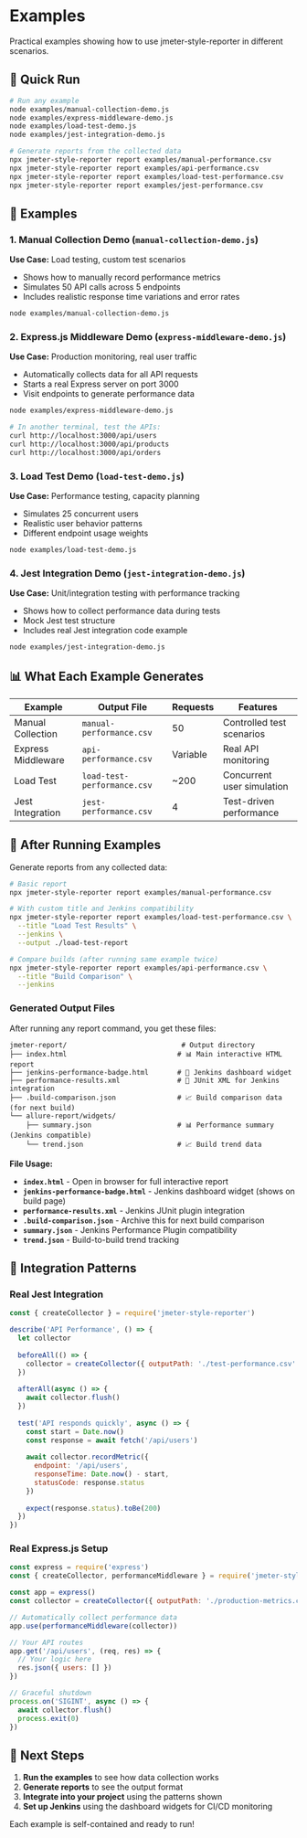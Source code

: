 # Examples

Practical examples showing how to use jmeter-style-reporter in different scenarios.

## 🚀 Quick Run

```bash
# Run any example
node examples/manual-collection-demo.js
node examples/express-middleware-demo.js
node examples/load-test-demo.js
node examples/jest-integration-demo.js

# Generate reports from the collected data
npx jmeter-style-reporter report examples/manual-performance.csv
npx jmeter-style-reporter report examples/api-performance.csv
npx jmeter-style-reporter report examples/load-test-performance.csv
npx jmeter-style-reporter report examples/jest-performance.csv
```

## 📁 Examples

### 1. **Manual Collection Demo** (`manual-collection-demo.js`)
**Use Case:** Load testing, custom test scenarios
- Shows how to manually record performance metrics
- Simulates 50 API calls across 5 endpoints
- Includes realistic response time variations and error rates

```bash
node examples/manual-collection-demo.js
```

### 2. **Express.js Middleware Demo** (`express-middleware-demo.js`)
**Use Case:** Production monitoring, real user traffic
- Automatically collects data for all API requests
- Starts a real Express server on port 3000
- Visit endpoints to generate performance data

```bash
node examples/express-middleware-demo.js

# In another terminal, test the APIs:
curl http://localhost:3000/api/users
curl http://localhost:3000/api/products
curl http://localhost:3000/api/orders
```

### 3. **Load Test Demo** (`load-test-demo.js`)
**Use Case:** Performance testing, capacity planning
- Simulates 25 concurrent users
- Realistic user behavior patterns
- Different endpoint usage weights

```bash
node examples/load-test-demo.js
```

### 4. **Jest Integration Demo** (`jest-integration-demo.js`)
**Use Case:** Unit/integration testing with performance tracking
- Shows how to collect performance data during tests
- Mock Jest test structure
- Includes real Jest integration code example

```bash
node examples/jest-integration-demo.js
```

## 📊 What Each Example Generates

| Example | Output File | Requests | Features |
|---------|-------------|----------|----------|
| Manual Collection | `manual-performance.csv` | 50 | Controlled test scenarios |
| Express Middleware | `api-performance.csv` | Variable | Real API monitoring |
| Load Test | `load-test-performance.csv` | ~200 | Concurrent user simulation |
| Jest Integration | `jest-performance.csv` | 4 | Test-driven performance |

## 🎯 After Running Examples

Generate reports from any collected data:

```bash
# Basic report
npx jmeter-style-reporter report examples/manual-performance.csv

# With custom title and Jenkins compatibility
npx jmeter-style-reporter report examples/load-test-performance.csv \
  --title "Load Test Results" \
  --jenkins \
  --output ./load-test-report

# Compare builds (after running same example twice)
npx jmeter-style-reporter report examples/api-performance.csv \
  --title "Build Comparison" \
  --jenkins
```

### Generated Output Files
After running any report command, you get these files:

```
jmeter-report/                            # Output directory
├── index.html                           # 📊 Main interactive HTML report
├── jenkins-performance-badge.html       # 🎯 Jenkins dashboard widget
├── performance-results.xml              # 📄 JUnit XML for Jenkins integration
├── .build-comparison.json               # 📈 Build comparison data (for next build)
└── allure-report/widgets/
    ├── summary.json                     # 📊 Performance summary (Jenkins compatible)
    └── trend.json                       # 📈 Build trend data
```

**File Usage:**
- **`index.html`** - Open in browser for full interactive report
- **`jenkins-performance-badge.html`** - Jenkins dashboard widget (shows on build page)
- **`performance-results.xml`** - Jenkins JUnit plugin integration
- **`.build-comparison.json`** - Archive this for next build comparison
- **`summary.json`** - Jenkins Performance Plugin compatibility
- **`trend.json`** - Build-to-build trend tracking

## 🔧 Integration Patterns

### Real Jest Integration
```javascript
const { createCollector } = require('jmeter-style-reporter')

describe('API Performance', () => {
  let collector
  
  beforeAll(() => {
    collector = createCollector({ outputPath: './test-performance.csv' })
  })
  
  afterAll(async () => {
    await collector.flush()
  })
  
  test('API responds quickly', async () => {
    const start = Date.now()
    const response = await fetch('/api/users')
    
    await collector.recordMetric({
      endpoint: '/api/users',
      responseTime: Date.now() - start,
      statusCode: response.status
    })
    
    expect(response.status).toBe(200)
  })
})
```

### Real Express.js Setup
```javascript
const express = require('express')
const { createCollector, performanceMiddleware } = require('jmeter-style-reporter')

const app = express()
const collector = createCollector({ outputPath: './production-metrics.csv' })

// Automatically collect performance data
app.use(performanceMiddleware(collector))

// Your API routes
app.get('/api/users', (req, res) => {
  // Your logic here
  res.json({ users: [] })
})

// Graceful shutdown
process.on('SIGINT', async () => {
  await collector.flush()
  process.exit(0)
})
```

## 🎯 Next Steps

1. **Run the examples** to see how data collection works
2. **Generate reports** to see the output format
3. **Integrate into your project** using the patterns shown
4. **Set up Jenkins** using the dashboard widgets for CI/CD monitoring

Each example is self-contained and ready to run!